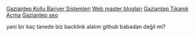 <a href="https://www.imsanmetal.com/hizmet/kollu-bariyer-sistemleri/">Gaziantep Kollu Bariyer Sistemleri</a>
<a href="https://www.kibirlikirpi.com/web-araclari/"> Web master blogları</a>
<a href="https://www.ozisiktesisat.com">Gaziantep Tıkanık Açma</a>
<a href="https://www.babitech.com">Gaziantep seo</a>


yani bir kaç tanede biz backlink alalım github babadan değil mi?
